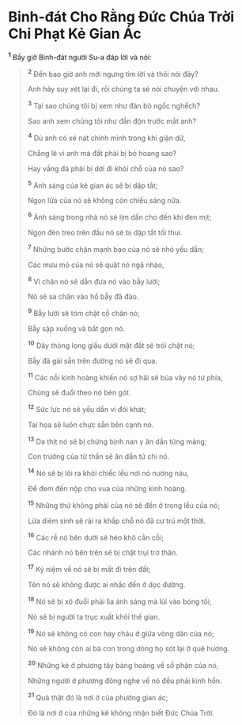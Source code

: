 # Binh-đát Cho Rằng Ðức Chúa Trời Chỉ Phạt Kẻ Gian Ác
<sup><b>1</b></sup> Bấy giờ Binh-đát người Su-a đáp lời và nói:


> <sup><b>2</b></sup> Ðến bao giờ anh mới ngưng tìm lời và thôi nói đây?
> 
> Anh hãy suy xét lại đi, rồi chúng ta sẽ nói chuyện với nhau.
> 
> <sup><b>3</b></sup> Tại sao chúng tôi bị xem như đàn bò ngốc nghếch?
> 
> Sao anh xem chúng tôi như đần độn trước mắt anh?
> 
> <sup><b>4</b></sup> Dù anh có xé nát chính mình trong khi giận dữ,
> 
> Chẳng lẽ vì anh mà đất phải bị bỏ hoang sao?
> 
> Hay vầng đá phải bị dời đi khỏi chỗ của nó sao?
> 
> <sup><b>5</b></sup> Ánh sáng của kẻ gian ác sẽ bị dập tắt;
> 
> Ngọn lửa của nó sẽ không còn chiếu sáng nữa.
> 
> <sup><b>6</b></sup> Ánh sáng trong nhà nó sẽ lịm dần cho đến khi đen mịt;
> 
> Ngọn đèn treo trên đầu nó sẽ bị dập tắt tối thui.
> 
> <sup><b>7</b></sup> Những bước chân mạnh bạo của nó sẽ nhỏ yếu dần;
> 
> Các mưu mô của nó sẽ quật nó ngã nhào,
> 
> <sup><b>8</b></sup> Vì chân nó sẽ dẫn đưa nó vào bẫy lưới;
> 
> Nó sẽ sa chân vào hố bẫy đã đào.
> 
> <sup><b>9</b></sup> Bẫy lưới sẽ tóm chặt cổ chân nó;
> 
> Bẫy sập xuống và bắt gọn nó.
> 
> <sup><b>10</b></sup> Dây thòng lọng giấu dưới mặt đất sẽ trói chặt nó;
> 
> Bẫy đã gài sẵn trên đường nó sẽ đi qua.
> 
> <sup><b>11</b></sup> Các nỗi kinh hoàng khiến nó sợ hãi sẽ bủa vây nó tứ phía,
> 
> Chúng sẽ đuổi theo nó bén gót.
> 
> <sup><b>12</b></sup> Sức lực nó sẽ yếu dần vì đói khát;
> 
> Tai họa sẽ luôn chực sẵn bên cạnh nó.
> 
> <sup><b>13</b></sup> Da thịt nó sẽ bị chứng bịnh nan y ăn dần từng mảng;
> 
> Con trưởng của tử thần sẽ ăn dần tứ chi nó.
> 
> <sup><b>14</b></sup> Nó sẽ bị lôi ra khỏi chiếc lều nơi nó nương náu,
> 
> Ðể đem đến nộp cho vua của những kinh hoàng.
> 
> <sup><b>15</b></sup> Những thứ không phải của nó sẽ đến ở trong lều của nó;
> 
> Lửa diêm sinh sẽ rải ra khắp chỗ nó đã cư trú một thời.
> 
> <sup><b>16</b></sup> Các rễ nó bên dưới sẽ héo khô cằn cỗi;
> 
> Các nhánh nó bên trên sẽ bị chặt trụi trơ thân.
> 
> <sup><b>17</b></sup> Kỷ niệm về nó sẽ bị mất đi trên đất;
> 
> Tên nó sẽ không được ai nhắc đến ở dọc đường.
> 
> <sup><b>18</b></sup> Nó sẽ bị xô đuổi phải lìa ánh sáng mà lủi vào bóng tối;
> 
> Nó sẽ bị người ta trục xuất khỏi thế gian.
> 
> <sup><b>19</b></sup> Nó sẽ không có con hay cháu ở giữa vòng dân của nó;
> 
> Nó sẽ không còn ai bà con trong dòng họ sót lại ở quê hương.
> 
> <sup><b>20</b></sup> Những kẻ ở phương tây bàng hoàng về số phận của nó,
> 
> Những người ở phương đông nghe về nó đều phải kinh hồn.
> 
> <sup><b>21</b></sup> Quả thật đó là nơi ở của phường gian ác;
> 
> Ðó là nơi ở của những kẻ không nhận biết Ðức Chúa Trời.
>

